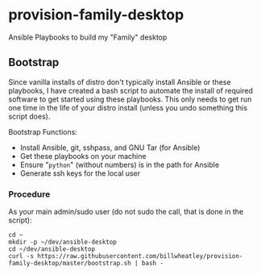 # provision-family-desktop
Ansible Playbooks to build my "Family" desktop

## Bootstrap

Since vanilla installs of distro don't typically install Ansible or these playbooks, I have created a bash script to automate the install of required software to get started using these playbooks.  This only needs to get run one time in the life of your distro install (unless you undo something this script does).

Bootstrap Functions:

* Install Ansible, git, sshpass, and GNU Tar (for Ansible)
* Get these playbooks on your machine
* Ensure "`python`" (without numbers) is in the path for Ansible
* Generate ssh keys for the local user

### Procedure

As your main admin/sudo user (do not sudo the call, that is done in the script):

```console
cd ~
mkdir -p ~/dev/ansible-desktop
cd ~/dev/ansible-desktop
curl -s https://raw.githubusercontent.com/billwheatley/provision-family-desktop/master/bootstrap.sh | bash -
```
